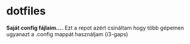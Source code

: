 # dotfiles
<b>Saját config fájlaim....</b>
Ezt a repot azért csináltam hogy több gépemen ugyanazt a .config mappát használjam (i3-gaps)
